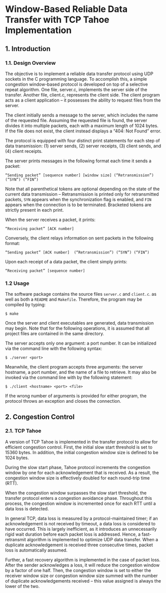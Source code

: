 # Window-Based Reliable Data Transfer with TCP Tahoe Implementation
## 1. Introduction
### 1.1. Design Overview
The objective is to implement a reliable data transfer protocol using UDP sockets in the C programming language. To accomplish this, a simple congestion window-based protocol is developed on top of a selective repeat algorithm. One file, server.c, implements the server side of the transfer. Another file, client.c, represents the client side. The client program acts as a client application – it possesses the ability to request files from the server. 

The client initially sends a message to the server, which includes the name of the requested file. Assuming the requested file is found, the server divides it into multiple packets, each with a maximum length of 1024 bytes. If the file does not exist, the client instead displays a “404: Not Found” error.

The protocol is equipped with four distinct print statements for each step of data transmission: (1) server sends, (2) server receipts, (3) client sends, and (4) client receipts. 

The server prints messages in the following format each time it sends a packet: 

```
“Sending packet” [sequence number] [window size] (“Retransmission”) (“SYN”) (“FIN”)
```

Note that all parenthetical tokens are optional depending on the state of the current data transmission – Retransmission is printed only for retransmitted packets, `SYN` appears when the synchronization flag is enabled, and `FIN` appears when the connection is to be terminated. Bracketed tokens are strictly present in each print.

When the server receives a packet, it prints:

```
“Receiving packet” [ACK number]
```

Conversely, the client relays information on sent packets in the following format:

```
“Sending packet” [ACK number]  (“Retransmission”) (“SYN”) (“FIN”)
```

Upon each receipt of a data packet, the client simply prints:
```
“Receiving packet” [sequence number]
```
### 1.2 Usage
The software package contains the source files `server.c` and `client.c`. as well as both a `README` and `Makefile`. Therefore, the program may be compiled by typing:

```
$ make
```

Once the server and client executables are generated, data transmission may begin. Note that for the following operations, it is assumed that all project files are contained in the same directory.

The server accepts only one argument: a port number. It can be initialized via the command line with the following syntax:

```
$ ./server <port>
```

Meanwhile, the client program accepts three arguments: the server hostname, a port number, and the name of a file to retrieve. It may also be invoked via the command line with by the following statement:

```
$ ./client <hostname> <port> <file>
```

If the wrong number of arguments is provided for either program, the protocol throws an exception and closes the connection.
## 2. Congestion Control
### 2.1. TCP Tahoe
A version of TCP Tahoe is implemented in the transfer protocol to allow for efficient congestion control. First, the initial slow start threshold is set to 15360 bytes. In addition, the initial congestion window size is defined to be 1024 bytes.

During the slow start phase, Tahoe protocol increments the congestion window by one for each acknowledgement that is received. As a result, the congestion window size is effectively doubled for each round-trip time (RTT).

When the congestion window surpasses the slow start threshold, the transfer protocol enters a congestion avoidance phase. Throughout this process, the congestion window is incremented once for each RTT until a data loss is detected.

In general TCP, data loss is measured by a protocol-maintained timer; if an acknowledgement is not received by timeout, a data loss is considered to have occurred. This is largely inefficient, as it introduces an unnecessarily rigid wait duration before each packet loss is addressed. Hence, a fast-retransmit algorithm is implemented to optimize UDP data transfer. When a duplicate acknowledgement is received three consecutive times, packet loss is automatically assumed.

Further, a fast recovery algorithm is implemented in the case of packet loss. After the sender acknowledges a loss, it will reduce the congestion window by a factor of one half. Then, the congestion window is set to either the receiver window size or congestion window size summed with the number of duplicate acknowledgements received – this value assigned is always the lower of the two.
